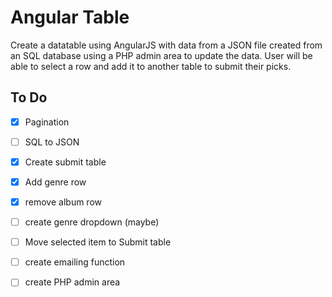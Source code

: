 # Angular Table #

Create a datatable using AngularJS with data from a JSON file created from an SQL database using a PHP admin area to update the data. User will be able to select a row and add it to another table to submit their picks.

## To Do ##

- [X] Pagination
- [ ] SQL to JSON
- [X] Create submit table
- [X] Add genre row
- [X] remove album row
- [ ] create genre dropdown (maybe)
- [ ] Move selected item to Submit table
- [ ] create emailing function
- [ ] create PHP admin area


